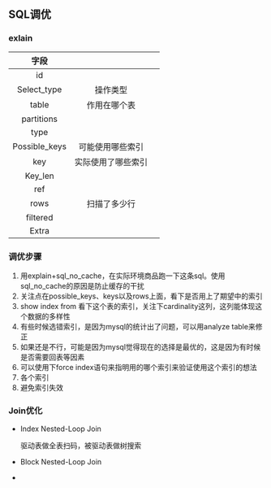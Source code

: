 ## SQL调优

### exlain

|     字段      |                    |      |
| :-----------: | :----------------: | :--: |
|      id       |                    |      |
|  Select_type  |      操作类型      |      |
|     table     |    作用在哪个表    |      |
|  partitions   |                    |      |
|     type      |                    |      |
| Possible_keys |  可能使用哪些索引  |      |
|      key      | 实际使用了哪些索引 |      |
|    Key_len    |                    |      |
|      ref      |                    |      |
|     rows      |    扫描了多少行    |      |
|   filtered    |                    |      |
|     Extra     |                    |      |

### 调优步骤

1. 用explain+sql_no_cache，在实际环境商品跑一下这条sql。使用sql_no_cache的原因是防止缓存的干扰
2. 关注点在possible_keys、keys以及rows上面，看下是否用上了期望中的索引
3. show index from 看下这个表的索引，关注下cardinality这列，这列能体现这个数据的多样性
4. 有些时候选错索引，是因为mysql的统计出了问题，可以用analyze table来修正
5. 如果还是不行，可能是因为mysql觉得现在的选择是最优的，这是因为有时候是否需要回表等因素
6. 可以使用下force index语句来指明用的哪个索引来验证使用这个索引的想法
7. 各个索引
8. 避免索引失效

### Join优化

+ Index Nested-Loop Join

  驱动表做全表扫码，被驱动表做树搜索

+ Block Nested-Loop Join

+ 

